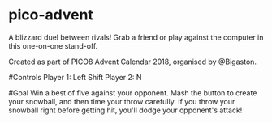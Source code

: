 # pico-advent
A blizzard duel between rivals! Grab a friend or play against the computer in this one-on-one stand-off.

Created as part of PICO8 Advent Calendar 2018, organised by @Bigaston.

#Controls
Player 1: Left Shift
Player 2: N

#Goal
Win a best of five against your opponent. Mash the button to create your snowball, and then time your throw carefully. If you throw your snowball right before getting hit, you'll dodge your opponent's attack!
